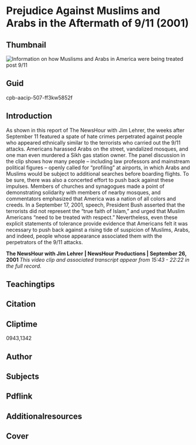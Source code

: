 # Prejudice Against Muslims and Arabs in the Aftermath of 9/11 (2001)

## Thumbnail

![Information on how Muslisms and Arabs in America were being treated post 9/11](https://s3.amazonaws.com/americanarchive.org/primary_source_sets/3_War_On_Terror.jpeg "Information on how Muslisms and Arabs in America were being treated post 9/11")


## Guid
cpb-aacip-507-ff3kw5852f

## Introduction

As shown in this report of The NewsHour with Jim Lehrer, the weeks after September 11 featured a spate of hate crimes perpetrated against people who appeared ethnically similar to the terrorists who carried out the 9/11 attacks. Americans harassed Arabs on the street, vandalized mosques, and one man even murdered a Sikh gas station owner. The panel discussion in the clip shows how many people – including law professors and mainstream political figures – openly called for “profiling” at airports, in which Arabs and Muslims would be subject to additional searches before boarding flights. To be sure, there was also a concerted effort to push back against these impulses. Members of churches and synagogues made a point of demonstrating solidarity with members of nearby mosques, and commentators emphasized that America was a nation of all colors and creeds. In a September 17, 2001, speech, President Bush asserted that the terrorists did not represent the “true faith of Islam,” and urged that Muslim Americans “need to be treated with respect.” Nevertheless, even these explicit statements of tolerance provide evidence that Americans felt it was necessary to push back against a rising tide of suspicion of Muslims, Arabs, and indeed, people whose appearance associated them with the perpetrators of the 9/11 attacks.


<b>The NewsHour with Jim Lehrer</b>
<b>| NewsHour Productions | September 26, 2001 </b>
<i>This video clip and associated transcript appear from 15:43 - 22:22 in the full record.</i>

## Teachingtips

## Citation

## Cliptime

0943,1342

## Author
## Subjects
## Pdflink
## Additionalresources
## Cover
